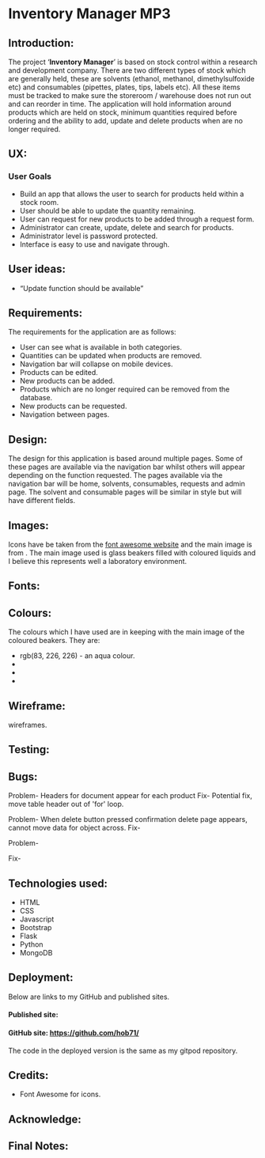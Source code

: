 # Inventory Manager MP3
## Introduction:
The project ‘**Inventory Manager**’ is based on stock control within a research and development company. There are two different types of stock which are generally held, these are solvents (ethanol, methanol, dimethylsulfoxide etc) and consumables (pipettes, plates, tips, labels etc). All these items must be tracked to make sure the storeroom / warehouse does not run out and can reorder in time. The application will hold information around products which are held on stock, minimum quantities required before ordering and the ability to add, update and delete products when are no longer required.

## UX:
### User Goals
* Build an app that allows the user to search for products held within a stock room.
* User should be able to update the quantity remaining.
* User can request for new products to be added through a request form.
* Administrator can create, update, delete and search for products.
* Administrator level is password protected.
* Interface is easy to use and navigate through.

## User ideas:
* “Update function should be available”

## Requirements:
The requirements for the application are as follows:
* User can see what is available in both categories.
* Quantities can be updated when products are removed.
* Navigation bar will collapse on mobile devices.
* Products can be edited.
* New products can be added.
* Products which are no longer required can be removed from the database.
* New products can be requested.
* Navigation between pages.

## Design:
The design for this application is based around multiple pages. Some of these pages are available via the navigation bar whilst others will appear depending on the function requested. The pages available via the navigation bar will be home, solvents, consumables, requests and admin page. The solvent and consumable pages will be similar in style but will have different fields.
## Images:
Icons have be taken from the [font awesome website]( https://fontawesome.com/) and the main image is from [](). The main image used is glass beakers filled with coloured liquids and I believe this represents well a laboratory environment.
## Fonts:
## Colours:
The colours which I have used are in keeping with the main image  of the coloured beakers.
They are:
* rgb(83, 226, 226) - an aqua colour.
*
*
*
## Wireframe:
wireframes.

## Testing:

## Bugs:
Problem-
Headers for document appear for each product
Fix-
Potential fix, move table header out of 'for' loop.

Problem-
When delete button pressed confirmation delete page appears, cannot move data for object across.
Fix-

Problem-

Fix-



## Technologies used:
* HTML
* CSS
* Javascript
* Bootstrap
* Flask
* Python
* MongoDB

## Deployment:


Below are links to my GitHub and published sites.

#### Published site: 
#### GitHub site: https://github.com/hob71/

The code in the deployed version is the same as my gitpod repository.

## Credits:
* Font Awesome for icons.
## Acknowledge:
## Final Notes:
